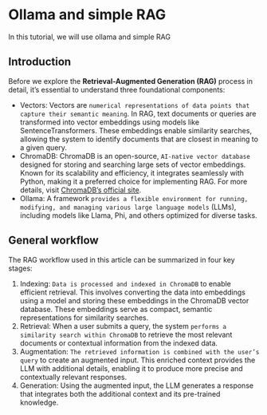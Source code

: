 # Ollama and simple RAG 

In this tutorial, we will use ollama and simple RAG

## Introduction

Before we explore the **Retrieval-Augmented Generation (RAG)** process in detail, it’s essential to understand 
three foundational components: 
 - Vectors: Vectors are `numerical representations of data points that capture their semantic meaning`. In RAG, 
             text documents or queries are transformed into vector embeddings using models like SentenceTransformers. 
             These embeddings enable similarity searches, allowing the system to identify documents that are 
              closest in meaning to a given query.
 - ChromaDB: ChromaDB is an open-source, `AI-native vector database` designed for storing and searching large sets 
             of vector embeddings. Known for its scalability and efficiency, it integrates seamlessly with Python, 
              making it a preferred choice for implementing RAG.
               For more details, visit [ChromaDB’s official site](https://www.trychroma.com/).
 - Ollama: A framework `provides a flexible environment for running, modifying, and managing various large language models`
           (LLMs), including models like Llama, Phi, and others optimized for diverse tasks.

## General workflow

The RAG workflow used in this article can be summarized in four key stages:

1. Indexing: `Data is processed and indexed in ChromaDB` to enable efficient retrieval. This involves converting 
               the data into embeddings using a model and storing these embeddings in the ChromaDB vector database. 
               These embeddings serve as compact, semantic representations for similarity searches.
2. Retrieval: When a user submits a query, the system `performs a similarity search within ChromaDB` to retrieve the 
              most relevant documents or contextual information from the indexed data.
3. Augmentation: `The retrieved information is combined with the user’s query` to create an augmented input. 
               This enriched context provides the LLM with additional details, enabling it to produce more precise 
               and contextually relevant responses.
4. Generation: Using the augmented input, the LLM generates a response that integrates both the additional context 
              and its pre-trained knowledge.